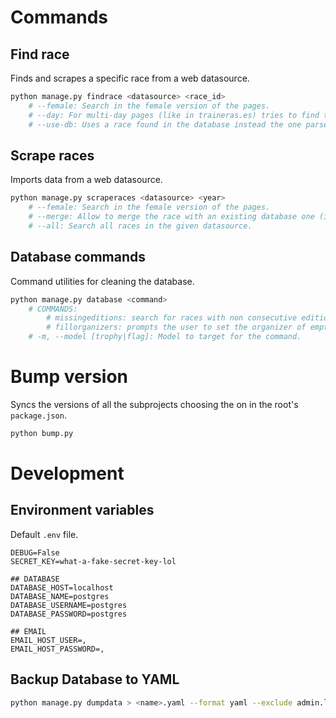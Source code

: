 # Commands

## Find race

Finds and scrapes a specific race from a web datasource.

```sh
python manage.py findrace <datasource> <race_id>
    # --female: Search in the female version of the pages.
    # --day: For multi-day pages (like in traineras.es) tries to find the given day of a race.
    # --use-db: Uses a race found in the database instead the one parsed.
```

## Scrape races

Imports data from a web datasource.

```sh
python manage.py scraperaces <datasource> <year>
    # --female: Search in the female version of the pages.
    # --merge: Allow to merge the race with an existing database one (if exists).
    # --all: Search all races in the given datasource.
```

## Database commands

Command utilities for cleaning the database.

```sh
python manage.py database <command>
    # COMMANDS:
        # missingeditions: search for races with non consecutive editions.
        # fillorganizers: prompts the user to set the organizer of empty races.
    # -m, --model [trophy|flag]: Model to target for the command.
```

# Bump version

Syncs the versions of all the subprojects choosing the on in the root's `package.json`.

```sh
python bump.py
```

# Development

## Environment variables

Default `.env` file.

```
DEBUG=False
SECRET_KEY=what-a-fake-secret-key-lol

## DATABASE
DATABASE_HOST=localhost
DATABASE_NAME=postgres
DATABASE_USERNAME=postgres
DATABASE_PASSWORD=postgres

## EMAIL
EMAIL_HOST_USER=,
EMAIL_HOST_PASSWORD=,
```

## Backup Database to YAML

```sh
python manage.py dumpdata > <name>.yaml --format yaml --exclude admin.logentry --exclude auth --exclude sessions --exclude contenttypes
```
